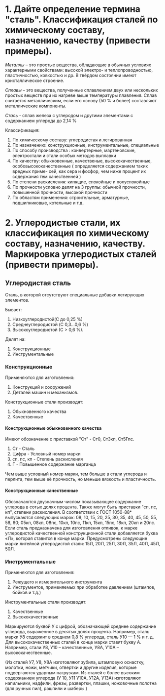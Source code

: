 # 1. Дайте определение термина "сталь". Классификация сталей по химическому составу, назначению, качеству (привести примеры). 
*Металлы* – это простые вещества, обладающие в обычных условиях характерными свойствами: высокой электро- и теплопроводностью, пластичностью, ковкостью и др. В твѐрдом состоянии имеют кристаллическое строение. 

*Сплавы* – это вещества, полученные сплавлением двух или нескольких простых веществ при их нагреве выше температуры плавления. Сплав считается металлическим, если его основу (50 % и более) составляют металлические компоненты. 

*Сталь* - сплав железа с углеродом и другими элементами с содержанием углерода до 2,14 %

Классификация:
1. По химическому составу: углеродистая и легированная
2. По назначению: конструкционные, инструментальные, специальные 
3. По способу производства : конвертерные, мартеновские, электростали и стали особых методов выплавки
4. По качеству: обыкновенные, качественые, высококачественные, особовысококачественные ( определяется содержанием таких вредных приме-
сей, как сера и фосфор, чем ниже процент их содержания тем качественней )
5. По степени раскисления:  кипящие, спокойные и полуспокойные
6. По прочности условно делят на 3 группы: обычной прочности, повышенной прочности, высокой прочности 
7. По областям применения: строительные, арматурные, подшипниковые, котельные и т.д.
# 2. Углеродистые стали, их классификация по химическому составу, назначению, качеству. Маркировка углеродистых сталей (привести примеры).
## Углеродистая сталь
Сталь, в которой отсутствуют специальные добавки легирующих элементов.

Бывает: 
1. Низкоуглеродистой(С до 0,25 %)
2. Среднеуглеродистой (C 0,3...0,6 %)
3. Высокоуглеродистой (С > 0,6 %).

Делят на:
1. Конструкционные
2. Инструментальные

### Конструкционные
Применяются для изготовления:
1. Конструкций и сооружений
2. Деталей машин и механизмов. 

Конструкционные стали производят: 
1. Обыкновенного качества
2. Качественные

#### Конструкционные обыкновенного качества

Имеют обозначение с приставкой "Ст" - Ст0, Ст3кп, Ст5Гпс.
1. Ст - Сталь
2. Цифра - Условный номер марки
3. сп, пс, кп - Степень раскисления 
4. Г - Повышенное содержание марганца

Чем выше условный номер марки, тем больше в стали углерода и перлита, тем выше её прочность, но меньше вязкость и пластичность.

#### Конструкционные качественные 
Обозначаются двузначным числом показывающее содержание углерода в сотых долях процента. Также могут быть приставки "сп, пс, кп", степени раскисления.
В соответствии с ГОСТ 1050-88* выпускаются следующих марок: 
08, 10, 15, 20, 25, 30, 35, 40, 45, 50, 55, 58, 60; 05кп, 08кп, 08пс, 10кп, 10пс, 11кп, 15кп, 15пс, 18кп, 20кп и 20пс. 
Если сталь предназначена для изготовления отливок, к марке углеродистой качественной конструкционной стали добавляется буква «Л», которая ставится в конце марки. Предусмотрены следующие марки литейной углеродистой стали: 15Л, 20Л, 25Л, 30Л, 35Л, 40Л, 45Л, 50Л.

### Инструментальные
Применяются для изготовления:
1. Режущего и измерительного инструмента
2.  Инструментов, применяемых при обработке давлением (штампов, бойков и т.д.)

Инструментальные стали производят: 
1. Качественные
2. Высококачественные

Маркируются буквой У с цифрой, обозначающей среднее содержание углерода, выраженное в десятых долях процента. Например, сталь марки У8 содержит в среднем 0,8 % углерода, сталь У10 — 1 % и т. д. Для высококачественных сталей в конце марки ставят букву А. Например, стали У8, У10 – качественные, У8А, У10А – высококачественные.

(Из сталей У7, У8, У8А изготовляют зубила, штамповую оснастку, молотки, ножи, метчики, отвертки и другие изделия, которые подвергаются ударным нагрузкам. Из сталей с более высоким содержанием углерода (У 10, У11 У10А, У12А, У13А) изготовляют напильники, надфили, фрезы, развертки, плашки, ножовочные полотна (для ручных пил), рашпили и шаберы )
